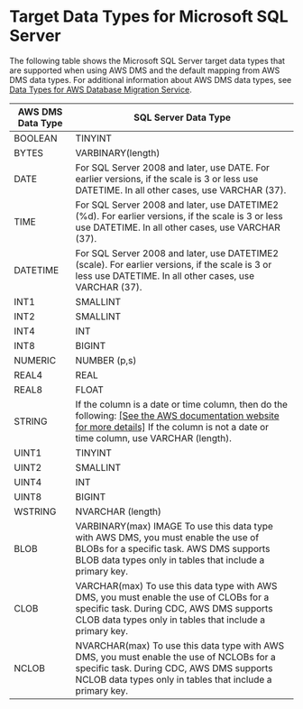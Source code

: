 # Target Data Types for Microsoft SQL Server<a name="CHAP_Reference.Target.SQLServer.DataTypes"></a>

The following table shows the Microsoft SQL Server target data types that are supported when using AWS DMS and the default mapping from AWS DMS data types\. For additional information about AWS DMS data types, see [Data Types for AWS Database Migration Service](CHAP_Reference.DataTypes.md)\.


|  AWS DMS Data Type  |  SQL Server Data Type  | 
| --- | --- | 
|  BOOLEAN  |  TINYINT  | 
|  BYTES  |  VARBINARY\(length\)  | 
|  DATE  |  For SQL Server 2008 and later, use DATE\. For earlier versions, if the scale is 3 or less use DATETIME\. In all other cases, use VARCHAR \(37\)\.  | 
|  TIME  |  For SQL Server 2008 and later, use DATETIME2 \(%d\)\. For earlier versions, if the scale is 3 or less use DATETIME\. In all other cases, use VARCHAR \(37\)\.  | 
|  DATETIME  |  For SQL Server 2008 and later, use DATETIME2 \(scale\)\.  For earlier versions, if the scale is 3 or less use DATETIME\. In all other cases, use VARCHAR \(37\)\.  | 
|  INT1  | SMALLINT | 
|  INT2  |  SMALLINT  | 
|  INT4  | INT | 
|  INT8  |  BIGINT  | 
|  NUMERIC  |  NUMBER \(p,s\)  | 
|  REAL4  |  REAL  | 
|  REAL8  | FLOAT | 
|  STRING  |  If the column is a date or time column, then do the following:  [\[See the AWS documentation website for more details\]](http://docs.aws.amazon.com/dms/latest/userguide/CHAP_Reference.Target.SQLServer.DataTypes.html) If the column is not a date or time column, use VARCHAR \(length\)\.  | 
|  UINT1  |  TINYINT  | 
|  UINT2  |  SMALLINT  | 
|  UINT4  |  INT  | 
|  UINT8  |  BIGINT  | 
|  WSTRING  |  NVARCHAR \(length\)  | 
|  BLOB  |  VARBINARY\(max\) IMAGE To use this data type with AWS DMS, you must enable the use of BLOBs for a specific task\. AWS DMS supports BLOB data types only in tables that include a primary key\.  | 
|  CLOB  |  VARCHAR\(max\) To use this data type with AWS DMS, you must enable the use of CLOBs for a specific task\. During CDC, AWS DMS supports CLOB data types only in tables that include a primary key\.  | 
|  NCLOB  |  NVARCHAR\(max\) To use this data type with AWS DMS, you must enable the use of NCLOBs for a specific task\. During CDC, AWS DMS supports NCLOB data types only in tables that include a primary key\.  | 